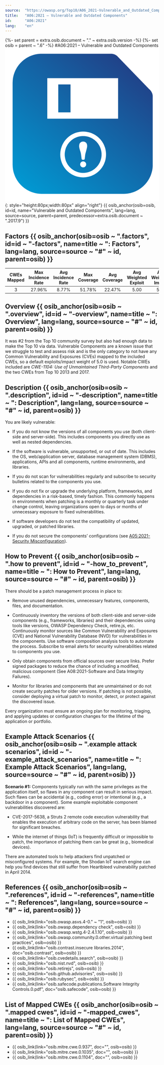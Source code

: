 ```yaml
---
source:  "https://owasp.org/Top10/A06_2021-Vulnerable_and_Outdated_Components/"
title:   "A06:2021 – Vulnerable and Outdated Components"
id:      "A06:2021"
lang:    "en"
---
```

{%- set parent = extra.osib.document ~ "." ~ extra.osib.version -%}
{%- set osib   = parent ~ ".6" -%}
#A06:2021 – Vulnerable and Outdated Components     ![icon](OWASP%20Top%2010/Top10/2021/docs/assets/TOP_10_Icons_Final_Vulnerable_Outdated_Components.png){: style="height:80px;width:80px" align="right"} {{ osib_anchor(osib=osib, id=id, name="Vulnerable and Outdated Components", lang=lang, source=source, parent=parent, predecessor=extra.osib.document ~ ".2017.9") }}


## Factors {{ osib_anchor(osib=osib ~ ".factors", id=id ~ "-factors", name=title ~ ": Factors", lang=lang, source=source ~ "#" ~ id, parent=osib) }}

| CWEs Mapped | Max Incidence Rate | Avg Incidence Rate | Max Coverage | Avg Coverage | Avg Weighted Exploit | Avg Weighted Impact | Total Occurrences | Total CVEs |
|:-------------:|:--------------------:|:--------------------:|:--------------:|:--------------:|:----------------------:|:---------------------:|:-------------------:|:------------:|
| 3           | 27.96%             | 8.77%              | 51.78%       | 22.47%       | 5.00                 | 5.00                | 30,457            | 0          |

## Overview {{ osib_anchor(osib=osib ~ ".overview", id=id ~ "-overview", name=title ~ ": Overview", lang=lang, source=source ~ "#" ~ id, parent=osib) }}

It was #2 from the Top 10 community survey but also had enough data to make the
Top 10 via data. Vulnerable Components are a known issue that we
struggle to test and assess risk and is the only category to not have
any Common Vulnerability and Exposures (CVEs) mapped to the included CWEs, so a default exploits/impact
weight of 5.0 is used. Notable CWEs included are *CWE-1104: Use of
Unmaintained Third-Party Components* and the two CWEs from Top 10 2013
and 2017.

## Description {{ osib_anchor(osib=osib ~ ".description", id=id ~ "-description", name=title ~ ": Description", lang=lang, source=source ~ "#" ~ id, parent=osib) }}

You are likely vulnerable:

-   If you do not know the versions of all components you use (both
    client-side and server-side). This includes components you directly
    use as well as nested dependencies.

-   If the software is vulnerable, unsupported, or out of date. This
    includes the OS, web/application server, database management system
    (DBMS), applications, APIs and all components, runtime environments,
    and libraries.

-   If you do not scan for vulnerabilities regularly and subscribe to
    security bulletins related to the components you use.

-   If you do not fix or upgrade the underlying platform, frameworks,
    and dependencies in a risk-based, timely fashion. This commonly
    happens in environments when patching is a monthly or quarterly task
    under change control, leaving organizations open to days or months
    of unnecessary exposure to fixed vulnerabilities.

-   If software developers do not test the compatibility of updated,
    upgraded, or patched libraries.

-   If you do not secure the components’ configurations (see
    [A05:2021-Security Misconfiguration](OWASP%20Top%2010/Top10/osib/docs/A05_2021-Security_Misconfiguration.md)).

## How to Prevent {{ osib_anchor(osib=osib ~ ".how to prevent", id=id ~ "-how_to_prevent", name=title ~ ": How to Prevent", lang=lang, source=source ~ "#" ~ id, parent=osib) }}

There should be a patch management process in place to:

-   Remove unused dependencies, unnecessary features, components, files,
    and documentation.

-   Continuously inventory the versions of both client-side and
    server-side components (e.g., frameworks, libraries) and their
    dependencies using tools like versions, OWASP Dependency Check,
    retire.js, etc. Continuously monitor sources like Common Vulnerability and 
    Exposures (CVE) and National Vulnerability Database (NVD) for
    vulnerabilities in the components. Use software composition analysis
    tools to automate the process. Subscribe to email alerts for
    security vulnerabilities related to components you use.

-   Only obtain components from official sources over secure links.
    Prefer signed packages to reduce the chance of including a modified,
    malicious component (See A08:2021-Software and Data Integrity
    Failures).

-   Monitor for libraries and components that are unmaintained or do not
    create security patches for older versions. If patching is not
    possible, consider deploying a virtual patch to monitor, detect, or
    protect against the discovered issue.

Every organization must ensure an ongoing plan for monitoring, triaging,
and applying updates or configuration changes for the lifetime of the
application or portfolio.

## Example Attack Scenarios {{ osib_anchor(osib=osib ~ ".example attack scenarios", id=id ~ "-example_attack_scenarios", name=title ~ ": Example Attack Scenarios", lang=lang, source=source ~ "#" ~ id, parent=osib) }}

**Scenario #1:** Components typically run with the same privileges as
the application itself, so flaws in any component can result in serious
impact. Such flaws can be accidental (e.g., coding error) or intentional
(e.g., a backdoor in a component). Some example exploitable component
vulnerabilities discovered are:

-   CVE-2017-5638, a Struts 2 remote code execution vulnerability that
    enables the execution of arbitrary code on the server, has been
    blamed for significant breaches.

-   While the internet of things (IoT) is frequently difficult or
    impossible to patch, the importance of patching them can be great
    (e.g., biomedical devices).

There are automated tools to help attackers find unpatched or
misconfigured systems. For example, the Shodan IoT search engine can
help you find devices that still suffer from Heartbleed vulnerability
patched in April 2014.

## References {{ osib_anchor(osib=osib ~ ".references", id=id ~ "-references", name=title ~ ": References", lang=lang, source=source ~ "#" ~ id, parent=osib) }}
-   {{ osib_link(link="osib.owasp.asvs.4-0." ~ "1", osib=osib) }} <!-- [OWASP Application Security Verification Standard: V1 Architecture, design and threat modelling](/www-project-application-security-verification-standard) -->
-   {{ osib_link(link="osib.owasp.dependency check", osib=osib) }} <!--- [OWASP Dependency Check (for Java and .NET libraries)](/www-project-dependency-check) --->
-   {{ osib_link(link="osib.owasp.wstg.4-2.4.1.10", osib=osib) }} <!--- [OWASP Testing Guide - Map Application Architecture (OTG-INFO-010)](/www-project-web-security-testing-guide/latest/4-Web_Application_Security_Testing/01-Information_Gathering/10-Map_Application_Architecture) --->
-   {{ osib_link(link="osib.owasp.community.0.other.virtual patching best practices", osib=osib) }} <!--- [OWASP Virtual Patching Best Practices](/www-community/Virtual_Patching_Best_Practices) --->
-   {{ osib_link(link="osib.contrast.insecure libraries.2014", doc="osib.contrast", osib=osib) }} <!--- [The Unfortunate Reality of Insecure Libraries](https://cdn2.hubspot.net/hub/203759/file-1100864196-pdf/docs/Contrast_-_Insecure_Libraries_2014.pdf) --->
-   {{ osib_link(link="osib.cvedetails.search", osib=osib) }} <!--- [MITRE Common Vulnerabilities and Exposures (CVE) search](https://www.cvedetails.com/version-search.php) --->
-   {{ osib_link(link="osib.nist.nvd", osib=osib) }} <!--- [National Vulnerability Database (NVD)](https://nvd.nist.gov/) --->
-   {{ osib_link(link="osib.retirejs", osib=osib) }} <!--- [Retire.js for detecting known vulnerable JavaScript libraries](https://github.com/retirejs/retire.js/) --->
-   {{ osib_link(link="osib.github.advisories", osib=osib) }} <!--- [GitHub Advisory Database](https://github.com/advisories) --->
-   {{ osib_link(link="osib.rubysec", osib=osib) }} <!--- [Ruby Libraries Security Advisory Database and Tools](https://rubysec.com/) --->
-   {{ osib_link(link="osib.safecode.publications.Software Integrity Controls.0.pdf", doc="osib.safecode", osib=osib) }} <!--- [SAFECode Software Integrity Controls \[PDF\]](https://safecode.org/publication/SAFECode_Software_Integrity_Controls0610.pdf) --->


## List of Mapped CWEs {{ osib_anchor(osib=osib ~ ".mapped cwes", id=id ~ "-mapped_cwes", name=title ~ ": List of Mapped CWEs", lang=lang, source=source ~ "#" ~ id, parent=osib) }}

-   {{ osib_link(link="osib.mitre.cwe.0.937", doc="", osib=osib) }} <!-- [CWE-937: OWASP Top 10 2013: Using Components with Known Vulnerabilities](https://cwe.mitre.org/data/definitions/937.html) -->
-   {{ osib_link(link="osib.mitre.cwe.0.1035", doc="", osib=osib) }} <!-- [CWE-1035: 2017 Top 10 A9: Using Components with Known Vulnerabilities](https://cwe.mitre.org/data/definitions/1035.html) -->
-   {{ osib_link(link="osib.mitre.cwe.0.1104", doc="", osib=osib) }} <!-- [CWE-1104: Use of Unmaintained Third Party Components](https://cwe.mitre.org/data/definitions/1104.html) -->
